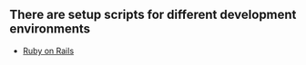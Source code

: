 There are setup scripts for different development environments
---

* [Ruby on Rails](./ruby_on_rails/README.md)

